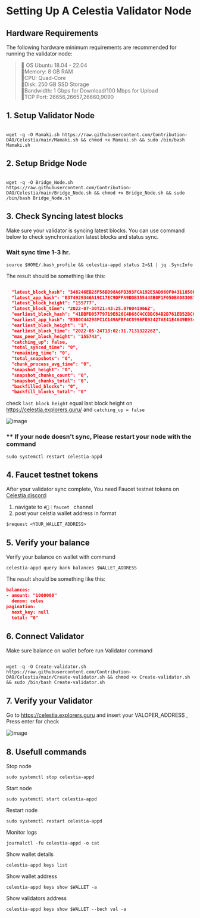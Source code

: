 # Setting Up A Celestia Validator Node 

## Hardware Requirements
The following hardware minimum requirements are recommended for running the validator node:

>:black_square_button:  OS Ubuntu 18.04 - 22.04<br> 
>:black_square_button:Memory: 8 GB RAM<br> 
>:black_square_button:CPU: Quad-Core<br> 
>:black_square_button:Disk: 250 GB SSD Storage<br> 
>:black_square_button:Bandwidth: 1 Gbps for Download/100 Mbps for Upload<br> 
>:black_square_button:TCP Port: 26656,26657,26660,9090<br>

## 1. Setup Validator Node

```

wget -q -O Mamaki.sh https://raw.githubusercontent.com/Contribution-DAO/Celestia/main/Mamaki.sh && chmod +x Mamaki.sh && sudo /bin/bash Mamaki.sh
```

## 2. Setup Bridge Node

```

wget -q -O Bridge_Node.sh https://raw.githubusercontent.com/Contribution-DAO/Celestia/main/Bridge_Node.sh && chmod +x Bridge_Node.sh && sudo /bin/bash Bridge_Node.sh
```

## 3. Check Syncing latest blocks

Make sure your validator is syncing latest blocks. 
You can use command below to check synchronization latest blocks and status sync.

### Wait sync time 1-3 hr.



```
source $HOME/.bash_profile && celestia-appd status 2>&1 | jq .SyncInfo
```

The result should be something like this: 



```json

  "latest_block_hash": "348246EB28F58BD98A6FD393FCA192E5AD960F04311850E236FDE9F08332F44D",
  "latest_app_hash": "B374929346A19C17EC9DFFA9DDB355448B0F1F050BA0830B7110A4B1E18CD5CE",
  "latest_block_height": "155777",
  "latest_block_time": "2022-07-30T21:43:25.070041966Z",
  "earliest_block_hash": "41BBFD05779719E826C4D68C4CCBBC84B2B761EB52BC04CFDE0FF8603C9AA3CA",
  "earliest_app_hash": "E3B0C44298FC1C149AFBF4C8996FB92427AE41E4649B934CA495991B7852B855",
  "earliest_block_height": "1",
  "earliest_block_time": "2022-05-24T13:02:31.713132226Z",
  "max_peer_block_height": "155743",
  "catching_up": false,
  "total_synced_time": "0",
  "remaining_time": "0",
  "total_snapshots": "0",
  "chunk_process_avg_time": "0",
  "snapshot_height": "0",
  "snapshot_chunks_count": "0",
  "snapshot_chunks_total": "0",
  "backfilled_blocks": "0",
  "backfill_blocks_total": "0"

```
check ```last block height``` equal last block height on https://celestia.explorers.guru/ and ```catching_up = false```

![image](https://user-images.githubusercontent.com/83507970/182002293-aad8514b-ff0b-435e-8a3a-7e0998ba9bf5.png)


### ** If your node doesn't sync, Please restart your node with the command
```
sudo systemctl restart celestia-appd
```


## 4. Faucet testnet tokens

After your validator sync complete, You need Faucet testnet tokens on [Celestia discord](https://discord.gg/7uAkDSZrbH):
1) navigate to `#🚰｜faucet ` channel
2) post your celstia  wallet address in format 
```
$request <YOUR_WALLET_ADDRESS>
```




## 5. Verify your balance

Verify your balance on wallet with command
```
celestia-appd query bank balances $WALLET_ADDRESS
```

The result should be something like this: 

```json
balances:
- amount: "1000000"
  denom: celes
pagination:
  next_key: null
  total: "0"
  ```


## 6. Connect Validator
Make sure balance on wallet before  run Validator command

```

wget -q -O Create-validator.sh https://raw.githubusercontent.com/Contribution-DAO/Celestia/main/Create-validator.sh && chmod +x Create-validator.sh && sudo /bin/bash Create-validator.sh
```

## 7. Verify your Validator
Go to https://celestia.explorers.guru and insert your VALOPER_ADDRESS , Press enter for check

![image](https://user-images.githubusercontent.com/83507970/182002233-667be61c-74a1-4a41-bdbb-d3a46747e441.png)




## 8. Usefull commands

Stop node
```
sudo systemctl stop celestia-appd
```


Start node
```
sudo systemctl start celestia-appd
```


Restart node
```
sudo systemctl restart celestia-appd
```

Monitor logs
```
journalctl -fu celestia-appd -o cat
```


Show wallet details
```
celestia-appd keys list
```

Show wallet address
```
celestia-appd keys show $WALLET -a
```


Show validators address
```
celestia-appd keys show $WALLET --bech val -a
```
